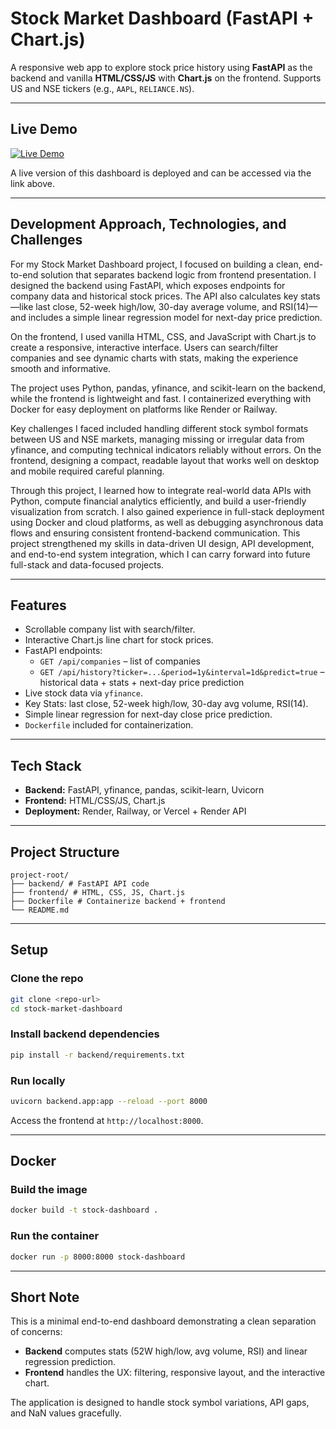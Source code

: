 # Stock Market Dashboard (FastAPI + Chart.js)

A responsive web app to explore stock price history using **FastAPI** as the backend and vanilla **HTML/CSS/JS** with **Chart.js** on the frontend. Supports US and NSE tickers (e.g., `AAPL`, `RELIANCE.NS`).

---

## Live Demo

[![Live Demo](https://img.shields.io/badge/Live%20Demo-Click%20Here-blue?style=for-the-badge)](https://stock-market-dashboard-1-nj8v.onrender.com)

A live version of this dashboard is deployed and can be accessed via the link above.

---

## Development Approach, Technologies, and Challenges

For my Stock Market Dashboard project, I focused on building a clean, end-to-end solution that separates backend logic from frontend presentation. I designed the backend using FastAPI, which exposes endpoints for company data and historical stock prices. The API also calculates key stats—like last close, 52-week high/low, 30-day average volume, and RSI(14)—and includes a simple linear regression model for next-day price prediction.

On the frontend, I used vanilla HTML, CSS, and JavaScript with Chart.js to create a responsive, interactive interface. Users can search/filter companies and see dynamic charts with stats, making the experience smooth and informative.

The project uses Python, pandas, yfinance, and scikit-learn on the backend, while the frontend is lightweight and fast. I containerized everything with Docker for easy deployment on platforms like Render or Railway.

Key challenges I faced included handling different stock symbol formats between US and NSE markets, managing missing or irregular data from yfinance, and computing technical indicators reliably without errors. On the frontend, designing a compact, readable layout that works well on desktop and mobile required careful planning.

Through this project, I learned how to integrate real-world data APIs with Python, compute financial analytics efficiently, and build a user-friendly visualization from scratch. I also gained experience in full-stack deployment using Docker and cloud platforms, as well as debugging asynchronous data flows and ensuring consistent frontend-backend communication. This project strengthened my skills in data-driven UI design, API development, and end-to-end system integration, which I can carry forward into future full-stack and data-focused projects.

---

## Features

-   Scrollable company list with search/filter.
-   Interactive Chart.js line chart for stock prices.
-   FastAPI endpoints:
    -   `GET /api/companies` – list of companies
    -   `GET /api/history?ticker=...&period=1y&interval=1d&predict=true` – historical data + stats + next-day price prediction
-   Live stock data via `yfinance`.
-   Key Stats: last close, 52-week high/low, 30-day avg volume, RSI(14).
-   Simple linear regression for next-day close price prediction.
-   `Dockerfile` included for containerization.

---

## Tech Stack

-   **Backend:** FastAPI, yfinance, pandas, scikit-learn, Uvicorn
-   **Frontend:** HTML/CSS/JS, Chart.js
-   **Deployment:** Render, Railway, or Vercel + Render API

---

## Project Structure

```
project-root/
├── backend/ # FastAPI API code
├── frontend/ # HTML, CSS, JS, Chart.js
├── Dockerfile # Containerize backend + frontend
└── README.md
```

---

## Setup

### Clone the repo

```bash
git clone <repo-url>
cd stock-market-dashboard
```

### Install backend dependencies

```bash
pip install -r backend/requirements.txt
```

### Run locally

```bash
uvicorn backend.app:app --reload --port 8000
```

Access the frontend at `http://localhost:8000`.

---

## Docker

### Build the image

```bash
docker build -t stock-dashboard .
```

### Run the container

```bash
docker run -p 8000:8000 stock-dashboard
```

---

## Short Note

This is a minimal end-to-end dashboard demonstrating a clean separation of concerns:

-   **Backend** computes stats (52W high/low, avg volume, RSI) and linear regression prediction.
-   **Frontend** handles the UX: filtering, responsive layout, and the interactive chart.

The application is designed to handle stock symbol variations, API gaps, and NaN values gracefully.








